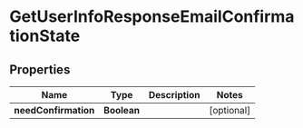 

# GetUserInfoResponseEmailConfirmationState


## Properties

| Name | Type | Description | Notes |
|------------ | ------------- | ------------- | -------------|
|**needConfirmation** | **Boolean** |  |  [optional] |



